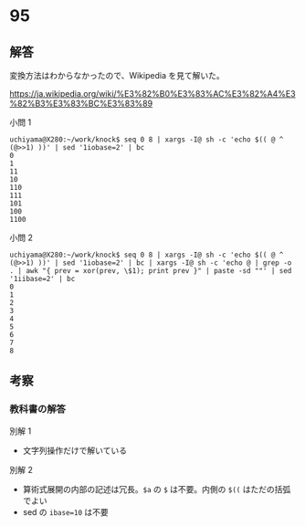 # 95

## 解答

変換方法はわからなかったので、Wikipedia を見て解いた。

https://ja.wikipedia.org/wiki/%E3%82%B0%E3%83%AC%E3%82%A4%E3%82%B3%E3%83%BC%E3%83%89

小問 1

```
uchiyama@X280:~/work/knock$ seq 0 8 | xargs -I@ sh -c 'echo $(( @ ^ (@>>1) ))' | sed '1iobase=2' | bc
0
1
11
10
110
111
101
100
1100
```

小問 2

```
uchiyama@X280:~/work/knock$ seq 0 8 | xargs -I@ sh -c 'echo $(( @ ^ (@>>1) ))' | sed '1iobase=2' | bc | xargs -I@ sh -c 'echo @ | grep -o . | awk "{ prev = xor(prev, \$1); print prev }" | paste -sd ""' | sed '1iibase=2' | bc
0
1
2
3
4
5
6
7
8
```

## 考察

### 教科書の解答

別解 1

- 文字列操作だけで解いている

別解 2

- 算術式展開の内部の記述は冗長。`$a` の `$` は不要。内側の `$((` はただの括弧でよい
- sed の `ibase=10` は不要
